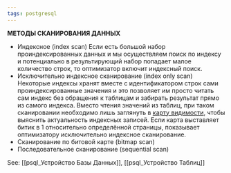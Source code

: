 ```yaml
---
tags: postgresql
---
```


**МЕТОДЫ СКАНИРОВАНИЯ ДАННЫХ**
- Индексное (index scan)
	Если есть большой набор проиндексированных данных и мы осуществляем поиск по индексу и потенциально  в результирующий набор попадает малое количество строк, то оптимизатор включит индексный поиск.
- Исключительно индексное сканирование (index only scan)
	Некоторые индексы хранят вместе с идентификатором строк сами проиндексированные значения и это позволяет им просто читать сам индекс без обращения к таблицам и забирать результат прямо из самого индекса. Вместо чтения значений из таблиц, при таком сканировании необходимо лишь заглянуть в [карту видимости](psql_Visibility%20map.md), чтобы выяснить актуальность индексных записей. Если карта выставляет битик в 1 относительно определённой страницы, показывает оптимизатору исключительно индексное сканирование.
- Сканирование по битовой карте (bitmap scan)
- Последовательное сканирование (sequential scan)	

See: [[psql_Устройство Базы Данных]], [[psql_Устройство Таблиц]]
